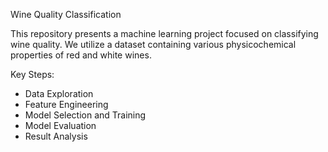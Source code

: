 
 Wine Quality Classification

This repository presents a machine learning project focused on classifying wine quality. We utilize a dataset containing various physicochemical properties of red and white wines. 

Key Steps:

* Data Exploration
* Feature Engineering
* Model Selection and Training
* Model Evaluation
* Result Analysis

